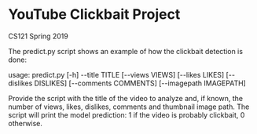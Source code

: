 # YouTube Clickbait Project
CS121 Spring 2019

The predict.py script shows an example of how the clickbait detection is done:

usage: predict.py [-h] --title TITLE [--views VIEWS] [--likes LIKES]
                  [--dislikes DISLIKES] [--comments COMMENTS] [--imagepath IMAGEPATH]
                  
Provide the script with the title of the video to analyze and, if known, the number of views, likes, dislikes, comments and thumbnail image path. The script will print the model prediction: 1 if the video is probably clickbait, 0 otherwise.

